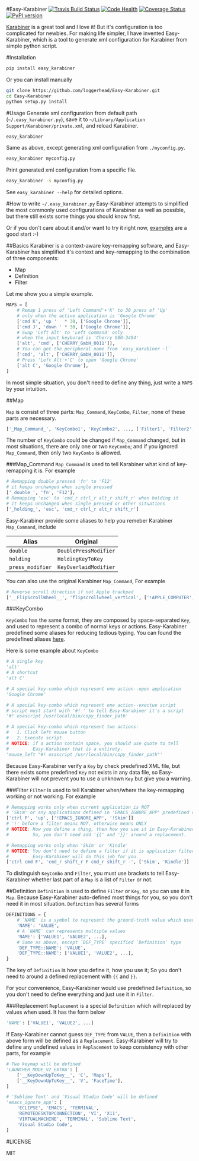 #Easy-Karabiner
[![Travis Build Status](https://travis-ci.org/loggerhead/Easy-Karabiner.svg?branch=master)](https://travis-ci.org/loggerhead/Easy-Karabiner)
[![Code Health](https://landscape.io/github/loggerhead/Easy-Karabiner/master/landscape.svg?branch=master)](https://landscape.io/github/loggerhead/Easy-Karabiner/master)
[![Coverage Status](https://coveralls.io/repos/github/loggerhead/Easy-Karabiner/badge.svg)](https://coveralls.io/github/loggerhead/Easy-Karabiner)
[![PyPI version](https://img.shields.io/pypi/v/easy_karabiner.svg)](https://pypi.python.org/pypi/easy_karabiner)

[Karabiner](https://pqrs.org/osx/karabiner/index.html.en) is a great tool and I love it! But it's configuration is too complicated for newbies. For making life simpler, I have invented Easy-Karabiner, which is a tool to generate xml configuration for Karabiner from simple python script.

#Installation
```bash
pip install easy_karabiner
```

Or you can install manually

```bash
git clone https://github.com/loggerhead/Easy-Karabiner.git
cd Easy-Karabiner
python setup.py install
```

#Usage
Generate xml configuration from default path (`~/.easy_karabiner.py`), save it to `~/Library/Application Support/Karabiner/private.xml`, and reload Karabiner.

```bash
easy_karabiner
```

Same as above, except generating xml configuration from `./myconfig.py`.

```bash
easy_karabiner myconfig.py
```

Print generated xml configuration from a specific file.

```bash
easy_karabiner -s myconfig.py
```

See `easy_karabiner --help` for detailed options.

#How to write `~/.easy_karabiner.py`
Easy-Karabiner attempts to simplified the most commonly used configurations of Karabiner as well as possible, but there still exists some things you should know first. 

Or if you don't care about it and/or want to try it right now, [examples](https://github.com/loggerhead/Easy-Karabiner/tree/master/samples) are a good start :-)

##Basics
Karabiner is a context-aware key-remapping software, and Easy-Karabiner has simplified it's context and key-remapping to the combination of three components:

* Map
* Definition
* Filter

Let me show you a simple example.

```python
MAPS = [
    # Remap 1 press of 'Left Command'+'K' to 30 press of 'Up' 
    # only when the active application is 'Google Chrome'
	['cmd K', 'up '   * 30, ['Google Chrome']],
    ['cmd J', 'down ' * 30, ['Google Chrome']],
	# Swap 'Left Alt' to 'Left Command' only 
    # when the input keyborad is 'Cherry G80-3494'
    ['alt', 'cmd', ['CHERRY_GmbH_0011']],
    # You can get the peripheral name from `easy_karabiner -l` 
    ['cmd', 'alt', ['CHERRY_GmbH_0011']],
    # Press 'Left Alt'+'C' to open 'Google Chrome'
	['alt C', 'Google Chrome'],
]
```

In most simple situation, you don't need to define any thing, just write a `MAPS` by your intuition.

##Map

`Map` is consist of three parts: `Map_Command`, `KeyCombo`, `Filter`, none of these parts are necessary. 

```python
['_Map_Command_', 'KeyCombo1', 'KeyCombo2', ..., ['Filter1', 'Filter2', ...]]
```

The number of `KeyCombo` could be changed if  `Map_Command` changed, but in most situations, there are only one or two `KeyCombo`; and if you ignored `Map_Command`, then only two `KeyCombo` is allowed.

###Map_Command
`Map_Command` is used to tell Karabiner what kind of key-remapping it is. For example

```python
# Remapping double pressed 'fn' to 'F12'
# it keeps unchanged when single pressed 
['_double_', 'fn', 'F12'],
# Remapping 'esc' to 'cmd_r ctrl_r alt_r shift_r' when holding it
# it keeps unchanged when single pressed or other situations
['_holding_', 'esc', 'cmd_r ctrl_r alt_r shift_r']
```

Easy-Karabiner provide some aliases to help you remeber Karabiner `Map_Command`, include

| Alias            | Original              |
| ---------------- | --------------------- |
| `double`         | `DoublePressModifier` |
| `holding`        | `HoldingKeyToKey`     |
| `press_modifier` | `KeyOverlaidModifier` |

You can also use the original Karabiner `Map_Command`, For example

```python
# Reverse scroll direction if not Apple trackpad
['__FlipScrollWheel__', 'flipscrollwheel_vertical', ['!APPLE_COMPUTER', '!ANY']]
```

###KeyCombo

`KeyCombo` has the same format, they are composed by space-separated `Key`, and used to represent a combo of normal keys or actions. Easy-Karabiner predefined some aliases for reducing tedious typing. You can found the predefined aliases [here](https://github.com/loggerhead/Easy-Karabiner/blob/master/easy_karabiner/alias.py). 

Here is some example about `KeyCombo`

```python
# A single key
'alt'
# A shortcut 
'alt C'

# A special key-combo which represent one action--open application
'Google Chrome'

# A special key-combo which represent one action--exectue script 	
# script must start with '#! ' to tell Easy-Karabiner it's a script
'#! osascript /usr/local/bin/copy_finder_path'

# A special key-combo which represent two actions:
#   1. Click left mouse button
#   2. Execute script
# NOTICE: if a action contain space, you should use quote to tell
#         Easy-Karabiner that is a entirety.
'mouse_left "#! osascript /usr/local/bin/copy_finder_path"'
```

Because Easy-Karabiner verify a `Key` by check predefined XML file, but there exists some predefined `Key` not exists in any data file, so Easy-Karabiner will not prevent you to use a unknown `Key` but give you a warning. 

###Filter
`Filter` is used to tell Karabiner when/where the key-remapping working or not working. For example

```python
# Remapping works only when current application is NOT 
# 'Skim' or any applications defined in 'EMACS_IGNORE_APP' predefined replacement
['ctrl P', 'up', ['!EMACS_IGNORE_APP', '!Skim']]
# '!' before a filter means NOT, otherwise means ONLY
# NOTICE: How you define a thing, then how you use it in Easy-Karabiner.
#		  So, you don't need add '{{' and '}}' around a replacement.

# Remapping works only when 'Skim' or 'Kindle'
# NOTICE: You don't need to define a filter if it is application filter,
#		  Easy-Karabiner will do this job for you.
['ctrl cmd F', 'cmd_r shift_r F cmd_r shift_r -', ['Skim', 'Kindle']]
```

To distinguish `KeyCombo` and `Filter`, you must use brackets to tell Easy-Karabiner whether last part of a `Map` is a list of `Filter` or not. 

##Definition
`Definition` is used to define `Filter` or `Key`, so you can use it in `Map`. Because Easy-Karabiner auto-defined most things for you, so you don't need it in most situation. `Definition` has several forms

```python
DEFINITIONS = {
    # `NAME` is a symbol to represent the ground-truth value which used in `MAPS`
    'NAME': 'VALUE',
    # A `NAME` can represents multiple values
    'NAME': ['VALUE1', 'VALUE2', ...],
    # Same as above, except `DEF_TYPE` specified `Definition` type
    'DEF_TYPE::NAME': 'VALUE',
    'DEF_TYPE::NAME': ['VALUE1', 'VALUE2', ...],
}
```

The key of `Definition` is how you define it, how you use it; So you don't need to around a defined replacement with `{{` and `}}`.

For your convenience, Easy-Karabiner would use predefined `Definition`, so you don't need to define everything and just use it in `Filter`.

###Replacement
`Replacement` is a special `Definition` which will replaced by values when used. It has the form below

```python
'NAME': ['VALUE1', 'VALUE2', ...]
```

If Easy-Karabiner cannot guess `DEF_TYPE` from `VALUE`, then a `Definition` with above form will be defined as a `Replacement`. Easy-Karabiner will try to define any undefined values in `Replacement` to keep consistency with other parts, for example

```python
# Two keymap will be defined
'LAUNCHER_MODE_V2_EXTRA': [
    ['__KeyDownUpToKey__', 'C', 'Maps'],
    ['__KeyDownUpToKey__', 'V', 'FaceTime'],
]

# 'Sublime Text' and 'Visual Studio Code' will be defined
'emacs_ignore_app': [
    'ECLIPSE', 'EMACS', 'TERMINAL',
    'REMOTEDESKTOPCONNECTION', 'VI', 'X11',
    'VIRTUALMACHINE', 'TERMINAL', 'Sublime Text',
    'Visual Studio Code',
]
```

#LICENSE

MIT
